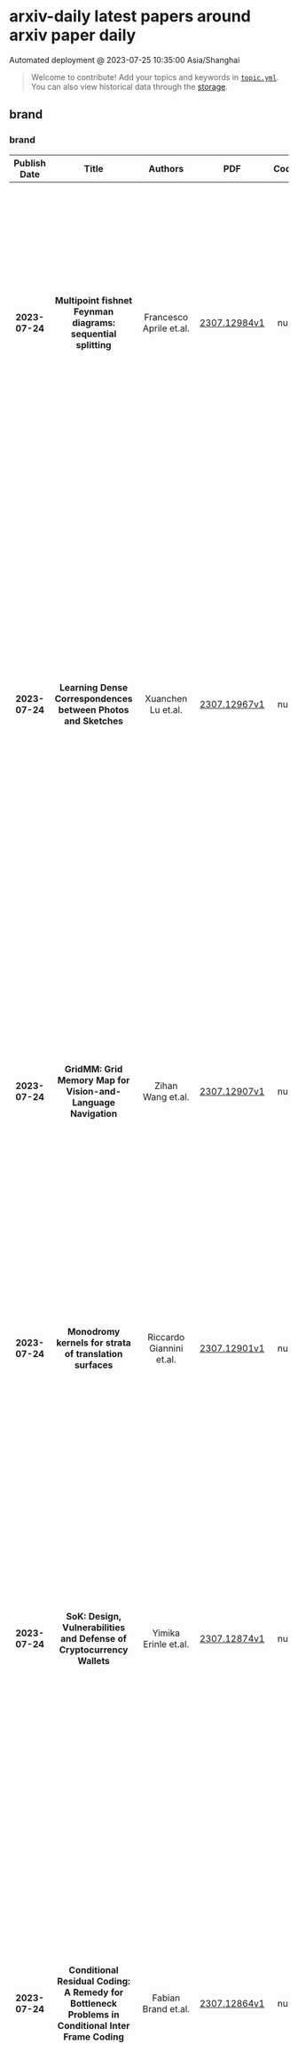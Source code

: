 # arxiv-daily latest papers around arxiv paper daily
Automated deployment @ 2023-07-25 10:35:00 Asia/Shanghai
> Welcome to contribute! Add your topics and keywords in [`topic.yml`](https://github.com/wanghaisheng/arxiv-paper-daily/blob/main/database/topic.yml).
> You can also view historical data through the [storage](https://github.com/wanghaisheng/arxiv-paper-daily/blob/main/database/storage).

## brand

### brand
|Publish Date|Title|Authors|PDF|Code|Abstract|
| :---: | :---: | :---: | :---: | :---: | :---: |
|**2023-07-24**|**Multipoint fishnet Feynman diagrams: sequential splitting**|Francesco Aprile et.al.|[2307.12984v1](http://arxiv.org/abs/2307.12984v1)|null|We study fishnet Feynman diagrams defined by a certain triangulation of a planar n-gon, with massless scalars propagating along and across the cuts. Our solution theory uses the technique of Separation of Variables, in combination with the theory of symmetric polynomials and Mellin space. The n-point split-ladders are solved by a recursion where all building blocks are made fully explicit. In particular, we find an elegant formula for the coefficient functions of the light-cone leading logs. When the diagram grows into a fishnet, we obtain new results exploiting a Cauchy identity decomposition of the measure over separated variables. This leads to an elementary proof of the Basso-Dixon formula at 4-points, while at n-points it provides a natural OPE-like stratification of the diagram. Finally, we propose an independent approach based on ``stampede" combinatorics to study the light-cone behaviour of the diagrams as the partition function of a certain vertex model.|
|**2023-07-24**|**Learning Dense Correspondences between Photos and Sketches**|Xuanchen Lu et.al.|[2307.12967v1](http://arxiv.org/abs/2307.12967v1)|null|Humans effortlessly grasp the connection between sketches and real-world objects, even when these sketches are far from realistic. Moreover, human sketch understanding goes beyond categorization -- critically, it also entails understanding how individual elements within a sketch correspond to parts of the physical world it represents. What are the computational ingredients needed to support this ability? Towards answering this question, we make two contributions: first, we introduce a new sketch-photo correspondence benchmark, $\textit{PSC6k}$, containing 150K annotations of 6250 sketch-photo pairs across 125 object categories, augmenting the existing Sketchy dataset with fine-grained correspondence metadata. Second, we propose a self-supervised method for learning dense correspondences between sketch-photo pairs, building upon recent advances in correspondence learning for pairs of photos. Our model uses a spatial transformer network to estimate the warp flow between latent representations of a sketch and photo extracted by a contrastive learning-based ConvNet backbone. We found that this approach outperformed several strong baselines and produced predictions that were quantitatively consistent with other warp-based methods. However, our benchmark also revealed systematic differences between predictions of the suite of models we tested and those of humans. Taken together, our work suggests a promising path towards developing artificial systems that achieve more human-like understanding of visual images at different levels of abstraction. Project page: https://photo-sketch-correspondence.github.io|
|**2023-07-24**|**GridMM: Grid Memory Map for Vision-and-Language Navigation**|Zihan Wang et.al.|[2307.12907v1](http://arxiv.org/abs/2307.12907v1)|null|Vision-and-language navigation (VLN) enables the agent to navigate to a remote location following the natural language instruction in 3D environments. To represent the previously visited environment, most approaches for VLN implement memory using recurrent states, topological maps, or top-down semantic maps. In contrast to these approaches, we build the top-down egocentric and dynamically growing Grid Memory Map (i.e., GridMM) to structure the visited environment. From a global perspective, historical observations are projected into a unified grid map in a top-down view, which can better represent the spatial relations of the environment. From a local perspective, we further propose an instruction relevance aggregation method to capture fine-grained visual clues in each grid region. Extensive experiments are conducted on both the REVERIE, R2R, SOON datasets in the discrete environments, and the R2R-CE dataset in the continuous environments, showing the superiority of our proposed method.|
|**2023-07-24**|**Monodromy kernels for strata of translation surfaces**|Riccardo Giannini et.al.|[2307.12901v1](http://arxiv.org/abs/2307.12901v1)|null|The non-hyperelliptic connected components of the strata of translation surfaces are conjectured to be orbifold classifying spaces for some groups commensurable to some mapping class groups. The topological monodromy map of the non-hyperelliptic components projects naturally to the mapping class group of the underlying punctured surface and is an obvious candidate to test commensurability. In the present article, we prove that for the components $\mathcal{H}(3,1)$ and $\mathcal{H}^{nh}(4)$ in genus 3 the monodromy map fails to demonstrate the conjectured commensurability. In particular, building on work of Wajnryb, we prove that the kernels of the monodromy maps for $\mathcal{H}(3,1)$ and $\mathcal{H}^{nh}(4)$ are large, as they contain a non-abelian free group of rank $2$|
|**2023-07-24**|**SoK: Design, Vulnerabilities and Defense of Cryptocurrency Wallets**|Yimika Erinle et.al.|[2307.12874v1](http://arxiv.org/abs/2307.12874v1)|null|The rapid growth of decentralized digital currencies, enabled by blockchain technology, has ushered in a new era of peer-to-peer transactions, revolutionizing the global economy. Cryptocurrency wallets, serving as crucial endpoints for these transactions, have become increasingly prevalent. However, the escalating value and usage of these wallets also expose them to significant security risks and challenges. This research aims to comprehensively explore the security aspects of cryptocurrency wallets. It provides a taxonomy of wallet types, analyzes their design and implementation, identifies common vulnerabilities and attacks, and discusses defense mechanisms and mitigation strategies. The taxonomy covers custodial, non-custodial, hot, and cold wallets, highlighting their unique characteristics and associated security considerations. The security analysis scrutinizes the theoretical and practical aspects of wallet design, while assessing the efficacy of existing security measures and protocols. Notable wallet attacks, such as Binance, Mt. Gox are examined to understand their causes and consequences. Furthermore, the paper surveys defense mechanisms, transaction monitoring, evaluating their effectiveness in mitigating threats.|
|**2023-07-24**|**Conditional Residual Coding: A Remedy for Bottleneck Problems in Conditional Inter Frame Coding**|Fabian Brand et.al.|[2307.12864v1](http://arxiv.org/abs/2307.12864v1)|null|Conditional coding is a new video coding paradigm enabled by neural-network-based compression. It can be shown that conditional coding is in theory better than the traditional residual coding, which is widely used in video compression standards like HEVC or VVC. However, on closer inspection, it becomes clear that conditional coders can suffer from information bottlenecks in the prediction path, i.e., that due to the data processing inequality not all information from the prediction signal can be passed to the reconstructed signal, thereby impairing the coder performance. In this paper we propose the conditional residual coding concept, which we derive from information theoretical properties of the conditional coder. This coder significantly reduces the influence of bottlenecks, while maintaining the theoretical performance of the conditional coder. We provide a theoretical analysis of the coding paradigm and demonstrate the performance of the conditional residual coder in a practical example. We show that conditional residual coders alleviate the disadvantages of conditional coders while being able to maintain their advantages over residual coders. In the spectrum of residual and conditional coding, we can therefore consider them as ``the best from both worlds''.|
|**2023-07-24**|**A quantitative theoretical model of the boson peak based on stringlet excitations**|Cunyuan Jiang et.al.|[2307.12839v1](http://arxiv.org/abs/2307.12839v1)|null|The boson peak (BP), a low-energy excess in the vibrational density of states over the phonon Debye contribution, is usually identified as one of the distinguishing features between ordered crystals and amorphous solid materials. Despite decades of efforts, its microscopic origin still remains a mystery and a consensus on its theoretical derivation has not yet been achieved. Recently, it has been proposed, and corroborated with simulations, that the BP might stem from intrinsic localized modes which involve string-like excitations ("stringlets") having a one-dimensional (1D) nature. In this work, we build on a theoretical framework originally proposed by Lund that describes the localized modes as 1D vibrating strings, but we specify the stringlet size distribution to be exponential, as observed in independent simulation studies. We show that a generalization of this framework provides an analytically prediction for the BP frequency $\omega_{BP}$ in the temperature regime well below the glass transition temperature in both 2D and 3D amorphous systems. The final result involves no free parameters and is in quantitative agreement with prior simulation observations. Additionally, this stringlet theory of the BP naturally reproduces the softening of the BP frequency upon heating and offers an analytical explanation for the experimentally observed scaling with the shear modulus in the glass state and changes in this scaling in cooled liquids. Finally, the theoretical analysis highlights the existence of a strong damping for the stringlet modes at finite temperature which leads to a large low-frequency contribution to the 3D vibrational density of states, as observed in both experiments and simulations.|
|**2023-07-24**|**Exposing the Troublemakers in Described Object Detection**|Chi Xie et.al.|[2307.12813v1](http://arxiv.org/abs/2307.12813v1)|null|Detecting objects based on language descriptions is a popular task that includes Open-Vocabulary object Detection (OVD) and Referring Expression Comprehension (REC). In this paper, we advance them to a more practical setting called Described Object Detection (DOD) by expanding category names to flexible language expressions for OVD and overcoming the limitation of REC to only grounding the pre-existing object. We establish the research foundation for DOD tasks by constructing a Description Detection Dataset ($D^3$), featuring flexible language expressions and annotating all described objects without omission. By evaluating previous SOTA methods on $D^3$, we find some troublemakers that fail current REC, OVD, and bi-functional methods. REC methods struggle with confidence scores, rejecting negative instances, and multi-target scenarios, while OVD methods face constraints with long and complex descriptions. Recent bi-functional methods also do not work well on DOD due to their separated training procedures and inference strategies for REC and OVD tasks. Building upon the aforementioned findings, we propose a baseline that largely improves REC methods by reconstructing the training data and introducing a binary classification sub-task, outperforming existing methods. Data and code is available at https://github.com/shikras/d-cube.|
|**2023-07-24**|**Imperfect CSI: A Key Factor of Uncertainty to Over-the-Air Federated Learning**|Jiacheng Yao et.al.|[2307.12793v1](http://arxiv.org/abs/2307.12793v1)|null|Over-the-air computation (AirComp) has recently been identified as a prominent technique to enhance communication efficiency of wireless federated learning (FL). This letter investigates the impact of channel state information (CSI) uncertainty at the transmitter on an AirComp enabled FL (AirFL) system with the truncated channel inversion strategy. To characterize the performance of the AirFL system, the weight divergence with respect to the ideal aggregation is analytically derived to evaluate learning performance loss. We explicitly reveal that the weight divergence deteriorates as $\mathcal{O}(1/\rho^2)$ as the level of channel estimation accuracy $\rho$ vanishes, and also has a decay rate of $\mathcal{O}(1/K^2)$ with the increasing number of participating devices, $K$. Building upon our analytical results, we formulate the channel truncation threshold optimization problem to adapt to different $\rho$, which can be solved optimally. Numerical results verify the analytical results and show that a lower truncation threshold is preferred with more accurate CSI.|
|**2023-07-24**|**Ni-O-Ag catalyst enables 103-m2 artificial photosynthesis with >16% solar-to-chemical energy conversion efficiency**|Yaguang Li et.al.|[2307.12783v1](http://arxiv.org/abs/2307.12783v1)|null|Herein, NiO nanosheets supported with Ag single atoms are synthesized for photothermal CO2 hydrogenation to achieve 1065 mmol g-1 h-1 of CO production rate under 1 sun irradiation, revealing the unparalleled weak sunlight driven reverse water-gas shift reaction (RWGS) activity. This performance is attributed to the coupling effect of Ag-O-Ni sites to enhance the hydrogenation of CO2 and weaken the CO adsorption, resulting in 1434 mmol g-1 h-1 of CO yield at 300 degree, surpassing any low-temperature RWGS performances ever reported. Building on this, we integrated the 2D Ni1Ag0.02O1 supported photothermal RWGS with commercial photovoltaic electrolytic water splitting, leading to the realization of 103 m2 scale artificial photosynthesis system with a daily CO yield of 18.70 m3, a photochemical energy conversion efficiency of >16%, over 90% H2 ultilazation efficiency, outperforming other types of artificial photosynthesis. The results of this research chart a promising course for designing practical, natural sunlight-driven artificial photosynthesis systems and highly efficient platinum-free CO2 hydrogenation catalysts. This work is a significant step towards harnessing solar energy more efficiently and sustainably, opening exciting possibilities for future research and development in this area.|
|**2023-07-24**|**First look at data from the 13-antenna setup of GRANDProto300 in northwest China**|Peng-Xiong Ma et.al.|[2307.12769v1](http://arxiv.org/abs/2307.12769v1)|null|The Giant Radio Array for Neutrino Detection (GRAND) is an envisioned observatory of ultra-high-energy neutrinos, cosmic rays, and gamma rays, with energies above 100 PeV. GRAND targets the radio signals emitted by extensive air showers induced by the interaction of ultra-high-energy particles in the atmosphere, using an array of 200,000 radio antennas split into sub-arrays deployed worldwide. GRANDProto13 (GP13) is a 13-antenna demonstrator array deployed in February 2023 in the Gansu province of China, as a precursor for GRANDProto300, which will validate the detection principle of the GRAND experiment. Its goal is to measure the radio background present at the site, validate the design of the detection units and develop an autonomous radio trigger for air showers. We will describe GP13 and its operation, and show preliminary results on noise monitoring.|
|**2023-07-24**|**Code-Switched Urdu ASR for Noisy Telephonic Environment using Data Centric Approach with Hybrid HMM and CNN-TDNN**|Muhammad Danyal Khan et.al.|[2307.12759v1](http://arxiv.org/abs/2307.12759v1)|null|Call Centers have huge amount of audio data which can be used for achieving valuable business insights and transcription of phone calls is manually tedious task. An effective Automated Speech Recognition system can accurately transcribe these calls for easy search through call history for specific context and content allowing automatic call monitoring, improving QoS through keyword search and sentiment analysis. ASR for Call Center requires more robustness as telephonic environment are generally noisy. Moreover, there are many low-resourced languages that are on verge of extinction which can be preserved with help of Automatic Speech Recognition Technology. Urdu is the $10^{th}$ most widely spoken language in the world, with 231,295,440 worldwide still remains a resource constrained language in ASR. Regional call-center conversations operate in local language, with a mix of English numbers and technical terms generally causing a "code-switching" problem. Hence, this paper describes an implementation framework of a resource efficient Automatic Speech Recognition/ Speech to Text System in a noisy call-center environment using Chain Hybrid HMM and CNN-TDNN for Code-Switched Urdu Language. Using Hybrid HMM-DNN approach allowed us to utilize the advantages of Neural Network with less labelled data. Adding CNN with TDNN has shown to work better in noisy environment due to CNN's additional frequency dimension which captures extra information from noisy speech, thus improving accuracy. We collected data from various open sources and labelled some of the unlabelled data after analysing its general context and content from Urdu language as well as from commonly used words from other languages, primarily English and were able to achieve WER of 5.2% with noisy as well as clean environment in isolated words or numbers as well as in continuous spontaneous speech.|
|**2023-07-24**|**The ro-vibrational $ν_2$ mode spectrum of methane investigated by ultrabroadband coherent Raman spectroscopy**|Francesco Mazza et.al.|[2307.12740v1](http://arxiv.org/abs/2307.12740v1)|null|We present the first experimental application of coherent Raman spectroscopy (CRS) on the ro-vibrational $\nu_2$ mode spectrum of methane (CH$_4$). Ultrabroadband femtosecond/picosecond (fs/ps) CRS is performed in the molecular fingerprint region from 1100 to 2000 cm$^{-1}$, employing fs laser-induced filamentation as the supercontinuum generation mechanism to provide the ultrabroadband excitation pulses. We introduce a time-domain model of the CH$_4$ $\nu_2$ CRS spectrum, including all five ro-vibrational branches allowed by the selection rules $\Delta v = 1$, $\Delta J = 0$, $\pm1$, $\pm2$; the model includes collisional linewidths, computed according to a modified exponential gap scaling law and validated experimentally. The use of ultrabroadband CRS for in situ monitoring of the CH$_4$ chemistry is demonstrated in a laboratory CH$_4$/air diffusion flame: CRS measurements in the fingerprint region, performed across the laminar flame front, allow the simultaneous detection of molecular oxygen (O$_2$), carbon dioxide (CO$_2$), and molecular hydrogen (H$_2$), along with CH$_4$. Fundamental physicochemical processes, such as H$_2$ production via CH$_4$ pyrolysis, are observed through the Raman spectra of these chemical species. In addition, we demonstrate ro-vibrational CH$_4\nu_2$ CRS thermometry, and we validate it against CO$_2$ CRS measurements. The present technique offers an interesting diagnostics approach to in situ measurement of CH$_4$-rich environments, e.g., in plasma reactors for CH$_4$ pyrolysis and H$_2$ production.|
|**2023-07-24**|**Safety monitoring under stealthy sensor injection attacks using reachable sets**|Cédric Escudero et.al.|[2307.12715v1](http://arxiv.org/abs/2307.12715v1)|null|Stealthy sensor injection attacks are serious threats for industrial plants as they can compromise the plant's integrity without being detected by traditional fault detectors. In this manuscript, we study the possibility of revealing the presence of such attacks by monitoring only the control input. This approach consists in computing an ellipsoidal bound of the input reachable set. When the control input does not belong to this set, this means that a stealthy sensor injection attack is driving the plant to critical states. The problem of finding this ellipsoidal bound is posed as a convex optimization problem (convex cost with Linear Matrix Inequalities constraints). Our monitoring approach is tested in simulation.|
|**2023-07-24**|**Rates in almost sure invariance principle for nonuniformly hyperbolic maps**|C Cuny et.al.|[2307.12714v1](http://arxiv.org/abs/2307.12714v1)|null|We prove the Almost Sure Invariance Principle (ASIP) with close to optimal error rates for nonuniformly hyperbolic maps. We do not assume exponential contraction along stable leaves, therefore our result covers in particular slowly mixing invertible dynamical systems as Bunimovich flowers, billiards with flat points as in Chernov and Zhang (2005) and Wojtkowski' (1990) system of two falling balls. For these examples, the ASIP is a new result, not covered by prior works for various reasons, notably because in absence of exponential contraction along stable leaves, it is challenging to employ the so-called Sinai's trick (Sinai 1972, Bowen 1975) of reducing a nonuniformly hyperbolic system to a nonuniformly expanding one. Our strategy follows our previous papers on the ASIP for nonuniformly expanding maps, where we build a semiconjugacy to a specific renewal Markov shift and adapt the argument of Berkes, Liu and Wu (2014). The main difference is that now the Markov shift is two-sided, the observables depend on the full trajectory, both the future and the past.|
|**2023-07-24**|**Leveraging Large Language Models (LLMs) for Process Mining (Technical Report)**|Alessandro Berti et.al.|[2307.12701v1](http://arxiv.org/abs/2307.12701v1)|null|This technical report describes the intersection of process mining and large language models (LLMs), specifically focusing on the abstraction of traditional and object-centric process mining artifacts into textual format. We introduce and explore various prompting strategies: direct answering, where the large language model directly addresses user queries; multi-prompt answering, which allows the model to incrementally build on the knowledge obtained through a series of prompts; and the generation of database queries, facilitating the validation of hypotheses against the original event log.   Our assessment considers two large language models, GPT-4 and Google's Bard, under various contextual scenarios across all prompting strategies. Results indicate that these models exhibit a robust understanding of key process mining abstractions, with notable proficiency in interpreting both declarative and procedural process models.   In addition, we find that both models demonstrate strong performance in the object-centric setting, which could significantly propel the advancement of the object-centric process mining discipline.   Additionally, these models display a noteworthy capacity to evaluate various concepts of fairness in process mining. This opens the door to more rapid and efficient assessments of the fairness of process mining event logs, which has significant implications for the field.   The integration of these large language models into process mining applications may open new avenues for exploration, innovation, and insight generation in the field.|
|**2023-07-24**|**Safe asynchronous mixed-choice for timed interactions**|Jonah Pears et.al.|[2307.12688v1](http://arxiv.org/abs/2307.12688v1)|null|Mixed-choice has long been barred from models of asynchronous communication since it compromises key properties of communicating finite-state machines. Session types inherit this restriction, which precludes them from fully modelling timeouts -- a key programming feature to handle failures. To address this deficiency, we present (binary) TimeOut Asynchronous Session Types ({TOAST}) as an extension to (binary) asynchronous timed session types to permit mixed-choice. {TOAST} deploy timing constraints to regulate the use of mixed-choice so as to preserve communication safety. We provide a new behavioural semantics for {TOAST} which guarantees progress in the presence of mixed-choice. Building upon {TOAST}, we provide a calculus featuring process timers which is capable of modelling timeouts using a $\mathtt{receive\text{-}after}$ pattern, much like Erlang, and informally illustrate the correspondence with TOAST specifications.|
|**2023-07-24**|**Exact Global Control of Small Divisors in Rational Normal Form**|Jianjun Liu et.al.|[2307.12652v1](http://arxiv.org/abs/2307.12652v1)|null|Rational normal form is a powerful tool to deal with Hamiltonian partial differential equations without external parameters. In this paper, we build rational normal form with exact global control of small divisors. As an application to nonlinear Schr\"{o}dinger equations in Gevrey spaces, we prove sub-exponentially long time stability results for generic small initial data.|
|**2023-07-24**|**Execution at RISC: Stealth JOP Attacks on RISC-V Applications**|Loïc Buckwell et.al.|[2307.12648v1](http://arxiv.org/abs/2307.12648v1)|null|RISC-V is a recently developed open instruction set architecture gaining a lot of attention. To achieve a lasting security on these systems and design efficient countermeasures, a better understanding of vulnerabilities to novel and potential future attacks is mandatory. This paper demonstrates that RISC-V is sensible to Jump-Oriented Programming, a class of complex code-reuse attacks. We provide an analysis of new dispatcher gadgets we discovered, and show how they can be used together in order to build a stealth attack, bypassing existing protections. A proof-of-concept attack is implemented on an embedded web server compiled for RISC-V, in which we introduced a vulnerability, allowing an attacker to remotely read an arbitrary file from the host machine.|
|**2023-07-24**|**Remote Bio-Sensing: Open Source Benchmark Framework for Fair Evaluation of rPPG**|Dae Yeol Kim et.al.|[2307.12644v1](http://arxiv.org/abs/2307.12644v1)|null|Remote Photoplethysmography (rPPG) is a technology that utilizes the light absorption properties of hemoglobin, captured via camera, to analyze and measure blood volume pulse (BVP). By analyzing the measured BVP, various physiological signals such as heart rate, stress levels, and blood pressure can be derived, enabling applications such as the early prediction of cardiovascular diseases. rPPG is a rapidly evolving field as it allows the measurement of vital signals using camera-equipped devices without the need for additional devices such as blood pressure monitors or pulse oximeters, and without the assistance of medical experts. Despite extensive efforts and advances in this field, serious challenges remain, including issues related to skin color, camera characteristics, ambient lighting, and other sources of noise, which degrade performance accuracy. We argue that fair and evaluable benchmarking is urgently required to overcome these challenges and make any meaningful progress from both academic and commercial perspectives. In most existing work, models are trained, tested, and validated only on limited datasets. Worse still, some studies lack available code or reproducibility, making it difficult to fairly evaluate and compare performance. Therefore, the purpose of this study is to provide a benchmarking framework to evaluate various rPPG techniques across a wide range of datasets for fair evaluation and comparison, including both conventional non-deep neural network (non-DNN) and deep neural network (DNN) methods. GitHub URL: https://github.com/remotebiosensing/rppg.|
|**2023-07-24**|**Spectral Observations and Modeling of a Solar White-light Flare Observed by CHASE**|De-Chao Song et.al.|[2307.12641v1](http://arxiv.org/abs/2307.12641v1)|null|The heating mechanisms of solar white-light flares remain unclear. We present an X1.0 white-light flare on 2022 October 2 (SOL2022-10-02T20:25) observed by the Chinese \ha\ Solar Explorer (CHASE) that provides two-dimensional spectra in the visible light for the full solar disk with a seeing-free condition. The flare shows a prominent enhancement of $\sim$40\% in the photospheric \fe\ line at 6569.2 \AA, and the nearby continuum also exhibits a maximum enhancement of $\sim$40\%. For the continuum near the \fe\ line at 6173 \AA\ from the Helioseismic and Magnetic Imager (HMI) on board the Solar Dynamics Observatory (SDO), it is enhanced up to $\sim$20\%. At the white-light kernels, the \fe\ line at 6569.2 \AA\ has a symmetric Gaussian profile that is still in absorption and the H$\alpha$ line at 6562.8 \AA\ displays a very broad emission profile with a central reversal plus a red or blue asymmetry. The white-light kernels are co-spatial with the microwave footpoint sources observed by the Expanded Owens Valley Solar Array (EOVSA) and the time profile of the white-light emission matches that of the hard X-ray emission above 30 keV from the Gamma-ray Burst Monitor (GBM) on Fermi. These facts indicate that the white-light emission is qualitatively related to a nonthermal electron beam. We also perform a radiative hydrodynamic simulation with the electron beam parameters constrained by the hard X-ray observations from Fermi/GBM. The result reveals that the white-light enhancement cannot be well explained by a pure electron-beam heating together with its induced radiative backwarming but may need additional heating sources such as \alfven\ waves.|
|**2023-07-24**|**GRB 221009A: revealing a hidden afterglow during the prompt emission phase with Fermi-GBM observations**|Hai-Ming Zhang et.al.|[2307.12623v1](http://arxiv.org/abs/2307.12623v1)|null|Recently, LHAASO reported the detection of brightest-of-all-time GRB 221009A, revealing the early onset of a TeV afterglow. However, there is no evidence of afterglow emission at such early time at other wavelengths. Here we report the discovery of a hidden afterglow component during the prompt emission phase with Fermi Gamma-Ray Burst Monitor (GBM) observations. We analyze the spectral evolution of the X-ray/$\gamma$-ray emission of GRB 221009A measured by GBM during the dips of two prompt emission pulses (i.e., intervals $T_{0}+[300-328]\rm~s$ and $T_{0}+[338-378]\rm~s$, where $T_0$ is the GBM trigger time). We find that the spectra at the dips transit from the Band function to a power-law function, indicating a transition from the prompt emission to the afterglow. After $\sim T_{0}+ 660 \rm~s$, the spectrum is well described by a power-law function and the afterglow becomes dominant. Remarkably, the underlying afterglow emission at the dips smoothly connect with the afterglow after $\sim T_{0}+ 660 \rm~s$. The entire afterglow emission measured by GBM can be fitted by a power-law function $F\sim t^{-0.95\pm0.05}$, where $t$ is the time since the first main pulse at $T^*=T_0+226~{\rm s}$, consistent with the TeV afterglow decay measured by LHAASO. The start time of this power-law decay indicates that the afterglow peak of GRB 221009A should be earlier than $T_{0}+300 \rm ~s$. We also test the possible presence of a jet break in the early afterglow light curve, finding that both the jet break model and single power-law decay model are consistent with the GBM data. The two models can not be distinguished with the GBM data alone because the inferred jet break time is quite close to the end of GBM observations.|
|**2023-07-24**|**Phase Match for Out-of-Distribution Generalization**|Chengming Hu et.al.|[2307.12622v1](http://arxiv.org/abs/2307.12622v1)|null|The Fourier transform, serving as an explicit decomposition method for visual signals, has been employed to explain the out-of-distribution generalization behaviors of Convolutional Neural Networks (CNNs). Previous research and empirical studies have indicated that the amplitude spectrum plays a decisive role in CNN recognition, but it is susceptible to disturbance caused by distribution shifts. On the other hand, the phase spectrum preserves highly-structured spatial information, which is crucial for visual representation learning. In this paper, we aim to clarify the relationships between Domain Generalization (DG) and the frequency components by introducing a Fourier-based structural causal model. Specifically, we interpret the phase spectrum as semi-causal factors and the amplitude spectrum as non-causal factors. Building upon these observations, we propose Phase Match (PhaMa) to address DG problems. Our method introduces perturbations on the amplitude spectrum and establishes spatial relationships to match the phase components. Through experiments on multiple benchmarks, we demonstrate that our proposed method achieves state-of-the-art performance in domain generalization and out-of-distribution robustness tasks.|
|**2023-07-24**|**CTVIS: Consistent Training for Online Video Instance Segmentation**|Kaining Ying et.al.|[2307.12616v1](http://arxiv.org/abs/2307.12616v1)|null|The discrimination of instance embeddings plays a vital role in associating instances across time for online video instance segmentation (VIS). Instance embedding learning is directly supervised by the contrastive loss computed upon the contrastive items (CIs), which are sets of anchor/positive/negative embeddings. Recent online VIS methods leverage CIs sourced from one reference frame only, which we argue is insufficient for learning highly discriminative embeddings. Intuitively, a possible strategy to enhance CIs is replicating the inference phase during training. To this end, we propose a simple yet effective training strategy, called Consistent Training for Online VIS (CTVIS), which devotes to aligning the training and inference pipelines in terms of building CIs. Specifically, CTVIS constructs CIs by referring inference the momentum-averaged embedding and the memory bank storage mechanisms, and adding noise to the relevant embeddings. Such an extension allows a reliable comparison between embeddings of current instances and the stable representations of historical instances, thereby conferring an advantage in modeling VIS challenges such as occlusion, re-identification, and deformation. Empirically, CTVIS outstrips the SOTA VIS models by up to +5.0 points on three VIS benchmarks, including YTVIS19 (55.1% AP), YTVIS21 (50.1% AP) and OVIS (35.5% AP). Furthermore, we find that pseudo-videos transformed from images can train robust models surpassing fully-supervised ones.|
|**2023-07-24**|**BonnBot-I: A Precise Weed Management and Crop Monitoring Platform**|Alireza Ahmadi et.al.|[2307.12588v1](http://arxiv.org/abs/2307.12588v1)|null|Cultivation and weeding are two of the primary tasks performed by farmers today. A recent challenge for weeding is the desire to reduce herbicide and pesticide treatments while maintaining crop quality and quantity. In this paper we introduce BonnBot-I a precise weed management platform which can also performs field monitoring. Driven by crop monitoring approaches which can accurately locate and classify plants (weed and crop) we further improve their performance by fusing the platform available GNSS and wheel odometry. This improves tracking accuracy of our crop monitoring approach from a normalized average error of 8.3% to 3.5%, evaluated on a new publicly available corn dataset. We also present a novel arrangement of weeding tools mounted on linear actuators evaluated in simulated environments. We replicate weed distributions from a real field, using the results from our monitoring approach, and show the validity of our work-space division techniques which require significantly less movement (a 50% reduction) to achieve similar results. Overall, BonnBot-I is a significant step forward in precise weed management with a novel method of selectively spraying and controlling weeds in an arable field|
|**2023-07-24**|**Understanding the Governance Challenges of Public Libraries Subscribing to Digital Content Distributors**|Yunhee Shim et.al.|[2307.12569v1](http://arxiv.org/abs/2307.12569v1)|null|As popular demand for digital information increases, public libraries are increasingly turning to commercial digital content distribution services to save curation time and costs. These services let libraries subscribe to pre-configured digital content packages that become instantly available wholesale to their patrons. However, these packages often contain content that does not align with the library's curation policy. We conducted interviews with 15 public librarians in the US to examine their experiences with subscribing to digital distribution services. We found that the subscribing libraries face many digital governance challenges, including the sub-par quality of received content, a lack of control in the curation process, and a limited understanding of how distribution services operate. We draw from prior HCI and social media moderation literature to contextualize and examine these challenges. Building upon our findings, we suggest how digital distributors, libraries, and lawmakers could improve digital distribution services in library settings. We offer recommendations for co-constructing a robust digital content curation policy and discuss how librarian's cooperation and well-deployed content moderation mechanisms could help enforce that policy. Our work informs the utility of future content moderation research that bridges the fields of CSCW and library science.|
|**2023-07-24**|**Monitoring Cascading Changes of Resources in the Kubernetes Control Plane**|Tomoyuki Ehira et.al.|[2307.12567v1](http://arxiv.org/abs/2307.12567v1)|null|Kubernetes is a container management system that has many automated functionalities. Those functionalities are managed by configuring objects and resources in the control plane. Since most objects change their state depending on other objects' states, a change propagates to other objects in a chain. As cluster availability is influenced by the time required for these cascading changes, it is essential to make the propagations measurable and shed light on the behavior of the Kubernetes control plane. However, it is not easy because each object constantly monitors other objects' status and acts autonomously in response to their changes to play its role. In this paper, we propose a measurement system that outputs objects' change logs published from the API server in the control plane and assists in analyzing the time of cascading changes between objects by utilizing the relationships among resources. With a practical change scenario, our system is confirmed that it can measure change propagation times within a cascading change. Also, measurements on the system itself showed it has a small CPU and memory footprint.|
|**2023-07-24**|**Towards Video Anomaly Retrieval from Video Anomaly Detection: New Benchmarks and Model**|Peng Wu et.al.|[2307.12545v1](http://arxiv.org/abs/2307.12545v1)|null|Video anomaly detection (VAD) has been paid increasing attention due to its potential applications, its current dominant tasks focus on online detecting anomalies% at the frame level, which can be roughly interpreted as the binary or multiple event classification. However, such a setup that builds relationships between complicated anomalous events and single labels, e.g., ``vandalism'', is superficial, since single labels are deficient to characterize anomalous events. In reality, users tend to search a specific video rather than a series of approximate videos. Therefore, retrieving anomalous events using detailed descriptions is practical and positive but few researches focus on this. In this context, we propose a novel task called Video Anomaly Retrieval (VAR), which aims to pragmatically retrieve relevant anomalous videos by cross-modalities, e.g., language descriptions and synchronous audios. Unlike the current video retrieval where videos are assumed to be temporally well-trimmed with short duration, VAR is devised to retrieve long untrimmed videos which may be partially relevant to the given query. To achieve this, we present two large-scale VAR benchmarks, UCFCrime-AR and XDViolence-AR, constructed on top of prevalent anomaly datasets. Meanwhile, we design a model called Anomaly-Led Alignment Network (ALAN) for VAR. In ALAN, we propose an anomaly-led sampling to focus on key segments in long untrimmed videos. Then, we introduce an efficient pretext task to enhance semantic associations between video-text fine-grained representations. Besides, we leverage two complementary alignments to further match cross-modal contents. Experimental results on two benchmarks reveal the challenges of VAR task and also demonstrate the advantages of our tailored method.|
|**2023-07-24**|**Entanglement-Assisted Quantum Networks: Mechanics, Enabling Technologies, Challenges, and Research Directions**|Zhonghui Li et.al.|[2307.12490v1](http://arxiv.org/abs/2307.12490v1)|null|Over the past few decades, significant progress has been made in quantum information technology, from theoretical studies to experimental demonstrations. Revolutionary quantum applications are now in the limelight, showcasing the advantages of quantum information technology and becoming a research hotspot in academia and industry. To enable quantum applications to have a more profound impact and wider application, the interconnection of multiple quantum nodes through quantum channels becomes essential. Building an entanglement-assisted quantum network, capable of realizing quantum information transmission between these quantum nodes, is the primary goal. However, entanglement-assisted quantum networks are governed by the unique laws of quantum mechanics, such as the superposition principle, the no-cloning theorem, and quantum entanglement, setting them apart from classical networks. Consequently, fundamental efforts are required to establish entanglement-assisted quantum networks. While some insightful surveys have paved the way for entanglement-assisted quantum networks, most of these studies focus on enabling technologies and quantum applications, neglecting critical network issues. In response, this paper presents a comprehensive survey of entanglement-assisted quantum networks. Alongside reviewing fundamental mechanics and enabling technologies, the paper provides a detailed overview of the network structure, working principles, and development stages, highlighting the differences from classical networks. Additionally, the challenges of building wide-area entanglement-assisted quantum networks are addressed. Furthermore, the paper emphasizes open research directions, including architecture design, entanglement-based network issues, and standardization, to facilitate the implementation of future entanglement-assisted quantum networks.|
|**2023-07-24**|**Understanding Large Language Model Based Fuzz Driver Generation**|Cen Zhang et.al.|[2307.12469v1](http://arxiv.org/abs/2307.12469v1)|null|Fuzz drivers are a necessary component of API fuzzing. However, automatically generating correct and robust fuzz drivers is a difficult task. Compared to existing approaches, LLM-based (Large Language Model) generation is a promising direction due to its ability to operate with low requirements on consumer programs, leverage multiple dimensions of API usage information, and generate human-friendly output code. Nonetheless, the challenges and effectiveness of LLM-based fuzz driver generation remain unclear.   To address this, we conducted a study on the effects, challenges, and techniques of LLM-based fuzz driver generation. Our study involved building a quiz with 86 fuzz driver generation questions from 30 popular C projects, constructing precise effectiveness validation criteria for each question, and developing a framework for semi-automated evaluation. We designed five query strategies, evaluated 36,506 generated fuzz drivers. Furthermore, the drivers were compared with manually written ones to obtain practical insights. Our evaluation revealed that:   while the overall performance was promising (passing 91% of questions), there were still practical challenges in filtering out the ineffective fuzz drivers for large scale application; basic strategies achieved a decent correctness rate (53%), but struggled with complex API-specific usage questions. In such cases, example code snippets and iterative queries proved helpful; while LLM-generated drivers showed competent fuzzing outcomes compared to manually written ones, there was still significant room for improvement, such as incorporating semantic oracles for logical bugs detection.|
